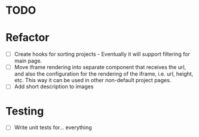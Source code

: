 # TODO

# Refactor

- [ ] Create hooks for sorting projects - Eventually it will support filtering for main page.
- [ ] Move iframe rendering into separate component that receives the url, and also the configuration for the rendering of the iframe, i.e. url, height, etc. This way it can be used in other non-default project pages.
- [ ] Add short description to images

# Testing

- [ ] Write unit tests for... everything
